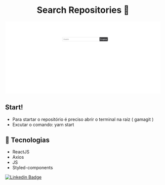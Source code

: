 <h1 align="center"> 
  Search Repositories 🔎
</h1>

<p align="center">
  <img src="src/pages/Home/Animação.gif">
</p>

<h2> Start! </h2>

- Para startar o repositório é preciso abrir o terminal na raiz ( gamagit ) 
- Excutar o comando: yarn start

##

<h2> 🚀 Tecnologias </h2>

- ReactJS
- Axios
- JS
- Styled-components


[![Linkedin Badge](https://img.shields.io/badge/-Deyvison%20Costa-blue?style=flat-square&logo=Linkedin&logoColor=white&link=https://www.linkedin.com/in/deyvisonccosta/)](https://www.linkedin.com/in/deyvisonccosta/)
